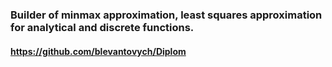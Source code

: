 ### Builder of minmax approximation, least squares approximation for analytical and discrete functions.
#### https://github.com/blevantovych/Diplom
